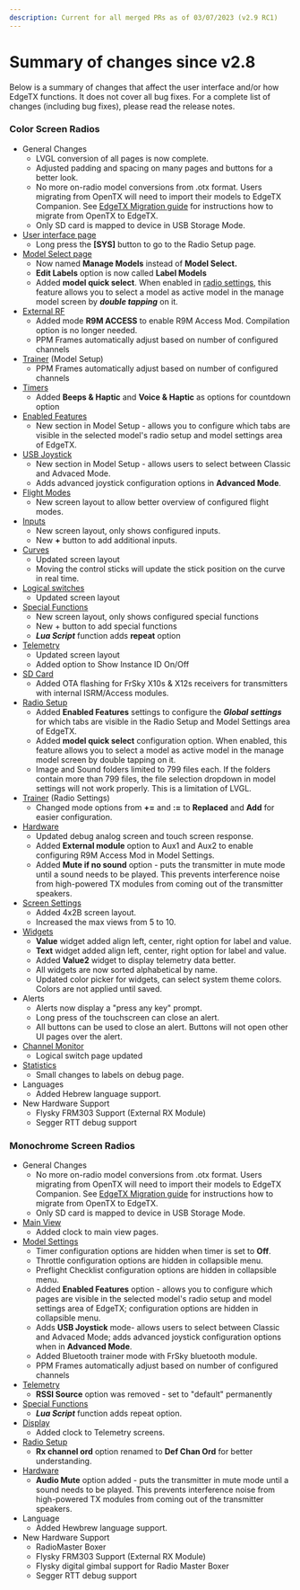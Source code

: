 ```yaml
---
description: Current for all merged PRs as of 03/07/2023 (v2.9 RC1)
---
```


# Summary of changes since v2.8

Below is a summary of changes that affect the user interface and/or how EdgeTX functions. It does not cover all bug fixes. For a complete list of changes (including bug fixes), please read the release notes.

### **Color Screen Radios**

* General Changes
  * LVGL conversion of all pages is now complete.
  * Adjusted padding and spacing on many pages and buttons for a better look.
  * No more on-radio model conversions from .otx format. Users migrating from OpenTX will need to import their models to EdgeTX Companion. See [EdgeTX Migration guide](installing-and-updating-edgetx/update-from-opentx-to-edgetx.md) for instructions how to migrate from OpenTX to EdgeTX.
  * Only SD card is mapped to device in USB Storage Mode.&#x20;
* [User interface page](user-manual-for-color-screen-radios/user-interface.md)
  * Long press the **\[SYS]** button to go to the Radio Setup page.
* [Model Select page](user-manual-for-color-screen-radios/select-model.md)
  * Now named **Manage Models** instead of **Model Select.**
  * **Edit Labels** option is now called **Label Models**
  * Added **model quick select**. When enabled in [radio settings](user-manual-for-color-screen-radios/radio-settings/), this feature allows you to select a model as active model in the manage model screen by _**double tapping**_ on it.
* [External RF](user-manual-for-color-screen-radios/model-settings/model-setup/internal-external-rf.md)
  * Added mode **R9M ACCESS** to enable R9M Access Mod. Compilation option is no longer needed.
  * PPM Frames automatically adjust based on number of configured channels
* [Trainer](user-manual-for-color-screen-radios/model-settings/model-setup/trainer.md) (Model Setup)
  * PPM Frames automatically adjust based on number of configured channels
* [Timers](user-manual-for-color-screen-radios/model-settings/model-setup/timer-1-2-3.md)
  * Added **Beeps & Haptic** and **Voice & Haptic** as options for countdown option
* [Enabled Features](user-manual-for-color-screen-radios/model-settings/model-setup/enabled-features.md)
  * New section in Model Setup - allows you to configure which tabs are visible in the selected model's radio setup and model settings area of EdgeTX.
* [USB Joystick](user-manual-for-color-screen-radios/model-settings/model-setup/usb-joystick.md)
  * New section in Model Setup - allows users to select between Classic and Advaced Mode.
  * Adds advanced joystick configuration options in **Advanced Mode**.
* [Flight Modes](user-manual-for-color-screen-radios/model-settings/flight-modes.md)
  * New screen layout to allow better overview of configured flight modes.
* [Inputs ](user-manual-for-color-screen-radios/model-settings/inputs-mixes-and-outputs/inputs.md)
  * New screen layout, only shows configured inputs.
  * New **+** button to add additional inputs.
* [Curves](user-manual-for-color-screen-radios/model-settings/curves.md)
  * Updated screen layout
  * Moving the control sticks will update the stick position on the curve in real time.
* [Logical switches](user-manual-for-color-screen-radios/model-settings/logical-switches.md)
  * Updated screen layout
* [Special Functions](user-manual-for-color-screen-radios/model-settings/special-functions.md)
  * New screen layout, only shows configured special functions
  * New + button to add special functions
  * _**Lua Script**_ function adds **repeat** option
* [Telemetry](user-manual-for-color-screen-radios/model-settings/telemetry/)
  * Updated screen layout
  * Added option to Show Instance ID On/Off
* [SD Card](user-manual-for-color-screen-radios/radio-settings/sd-card.md)
  * Added OTA flashing for FrSky X10s & X12s receivers for transmitters with internal ISRM/Access modules.
* [Radio Setup](user-manual-for-color-screen-radios/radio-settings/radio-setup/)
  * Added **Enabled Features** settings to configure the _**Global**_ _**settings**_ for which tabs are visible in the Radio Setup and Model Settings area of EdgeTX.
  * Added **model quick select** configuration option. When enabled, this feature allows you to select a model as active model in the manage model screen by double tapping on it.
  * Image and Sound folders limited to 799 files each. If the folders contain more than 799 files, the file selection dropdown in model settings will not work properly. This is a limitation of LVGL.
* [Trainer](user-manual-for-color-screen-radios/model-settings/model-setup/trainer.md) (Radio Settings)
  * Changed mode options from **+=** and **:=** to **Replaced** and **Add** for easier configuration.
* [Hardware ](user-manual-for-color-screen-radios/radio-settings/hardware.md)
  * Updated debug analog screen and touch screen response.
  * Added **External module** option to Aux1 and Aux2 to enable configuring R9M Access Mod in Model Settings.
  * Added **Mute if no sound** option - puts the transmitter in mute mode until a sound needs to be played. This prevents interference noise from high-powered TX modules from coming out of the transmitter speakers.&#x20;
* [Screen Settings](user-manual-for-color-screen-radios/screen-settings/)
  * Added 4x2B screen layout.
  * Increased the max views from 5 to 10.
* [Widgets](user-manual-for-color-screen-radios/screen-settings/widgets.md)
  * **Value** widget added align left, center, right option for label and value.
  * **Text** widget added align left, center, right option for label and value.
  * Added **Value2** widget to display telemetry data better.
  * All widgets are now sorted alphabetical by name.&#x20;
  * Updated color picker for widgets, can select system theme colors. Colors are not applied until saved.
* Alerts
  * Alerts now display a "press any key" prompt.
  * Long press of the touchscreen can close an alert.
  * All buttons can be used to close an alert. Buttons will not open other UI pages over the alert.
* [Channel Monitor](user-manual-for-color-screen-radios/channel-monitor.md)
  * Logical switch page updated
* [Statistics](user-manual-for-color-screen-radios/statistics.md)
  * Small changes to labels on debug page.
* Languages
  * Added Hebrew language support.
* New Hardware Support
  * Flysky FRM303 Support (External RX Module)
  * Segger RTT debug support

### Monochrome Screen Radios

* General Changes
  * No more on-radio model conversions from .otx format. Users migrating from OpenTX will need to import their models to EdgeTX Companion. See [EdgeTX Migration guide](installing-and-updating-edgetx/update-from-opentx-to-edgetx.md) for instructions how to migrate from OpenTX to EdgeTX.
  * Only SD card is mapped to device in USB Storage Mode.
* [Main View](../b-and-w-radios/main-view/)
  * Added clock to main view pages.
* [Model Settings](../b-and-w-radios/model-select/)
  * Timer configuration options are hidden when timer is set to **Off**.
  * Throttle configuration options are hidden in collapsible menu.
  * Preflight Checklist configuration options are hidden in collapsible menu.
  * Added **Enabled Features** option - allows you to configure which pages are visible in the selected model's radio setup and model settings area of EdgeTX; configuration options are hidden in collapsible menu.
  * Adds **USB Joystick** mode- allows users to select between Classic and Advaced Mode; adds advanced joystick configuration options when in **Advanced Mode**.
  * Added Bluetooth trainer mode with FrSky bluetooth module.
  * PPM Frames automatically adjust based on number of configured channels
* [Telemetry](../b-and-w-radios/model-select/telemetry/)
  * **RSSI Source** option was removed - set to "default" permanently
* [Special Functions](../b-and-w-radios/model-select/special-functions.md)
  * _**Lua Script**_ function adds repeat option.
* [Display](../b-and-w-radios/model-select/display.md)
  * Added clock to Telemetry screens.
* [Radio Setup](../b-and-w-radios/radio-settings/radio-setup.md)
  * **Rx channel ord** option renamed to **Def Chan Ord** for better understanding.
* [Hardware](../b-and-w-radios/radio-settings/hardware.md)
  * **Audio Mute** option added - puts the transmitter in mute mode until a sound needs to be played. This prevents interference noise from high-powered TX modules from coming out of the transmitter speakers.&#x20;
* Language
  * Added Hewbrew language support.
* New Hardware Support
  * RadioMaster Boxer&#x20;
  * Flysky FRM303 Support (External RX Module)
  * Flysky digital gimbal support for Radio Master Boxer
  * Segger RTT debug support
